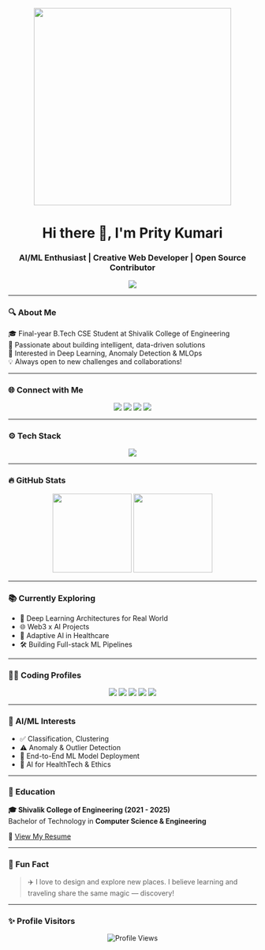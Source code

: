 <p align="center">
  <img src="https://media.giphy.com/media/qgQUggAC3Pfv687qPC/giphy.gif" width="400" />
</p>

<h1 align="center">Hi there 👋, I'm Prity Kumari</h1>
<h3 align="center">AI/ML Enthusiast | Creative Web Developer | Open Source Contributor</h3>

<p align="center">
  <img src="https://readme-typing-svg.demolab.com?font=Fira+Code&size=25&pause=1000&color=F70000&center=true&vCenter=true&width=900&lines=Turning+ideas+into+intelligent+systems.;Passionate+about+AI%2C+ML+%26+Web+Tech.;Let%27s+build+something+amazing+together!">
</p>

---

### 🔍 About Me

🎓 Final-year B.Tech CSE Student at Shivalik College of Engineering  
🤖 Passionate about building intelligent, data-driven solutions  
🧠 Interested in Deep Learning, Anomaly Detection & MLOps  
💡 Always open to new challenges and collaborations!

---

### 🌐 Connect with Me

<p align="center">
  <a href="mailto:pritykroy2003@gmail.com"><img src="https://img.shields.io/badge/Gmail-D14836?style=for-the-badge&logo=gmail&logoColor=white" /></a>
  <a href="https://www.linkedin.com/in/prity-kumari-157159250/"><img src="https://img.shields.io/badge/LinkedIn-0A66C2?style=for-the-badge&logo=linkedin&logoColor=white" /></a>
  <a href="https://www.kaggle.com/prity19"><img src="https://img.shields.io/badge/Kaggle-20BEFF?style=for-the-badge&logo=kaggle&logoColor=white" /></a>
  <a href="https://medium.com/@pritykroy2003"><img src="https://img.shields.io/badge/Medium-000000?style=for-the-badge&logo=medium&logoColor=white" /></a>
</p>

---

### ⚙️ Tech Stack

<p align="center">
  <img src="https://skillicons.dev/icons?i=python,cpp,js,react,nodejs,html,css,mysql,mongodb,git,figma,linux" />
</p>

---

### 🔥 GitHub Stats

<p align="center">
  <img src="https://github-readme-stats.vercel.app/api?username=pritykumari1910&show_icons=true&theme=dracula&hide_border=false" height="160"/>
<!--   <img src="https://github-readme-streak-stats.herokuapp.com/?user=pritykumari1910&theme=dracula&hide_border=false" height="160"/> -->
  <img src="https://streak-stats.demolab.com/?user=pritykumari1910&theme=dracula&hide_border=false" height="160"/>
</p>

---

### 📚 Currently Exploring

- 🌌 Deep Learning Architectures for Real World
- 🌐 Web3 x AI Projects
- 🧩 Adaptive AI in Healthcare
- 🛠️ Building Full-stack ML Pipelines

---

### 👩‍💻 Coding Profiles

<p align="center">
  <a href="https://leetcode.com/pritykroy/"><img src="https://img.shields.io/badge/LeetCode-FFA116?style=for-the-badge&logo=LeetCode&logoColor=black"/></a>
  <a href="https://auth.geeksforgeeks.org/user/pritykumv5ab/"><img src="https://img.shields.io/badge/GeeksforGeeks-2F8D46?style=for-the-badge&logo=geeksforgeeks&logoColor=white"/></a>
  <a href="https://www.hackerrank.com/profile/pritykumari1910"><img src="https://img.shields.io/badge/HackerRank-2EC866?style=for-the-badge&logo=HackerRank&logoColor=white"/></a>
  <a href="https://www.codingninjas.com/studio/profile/prity_19"><img src="https://img.shields.io/badge/Coding Ninjas-DD6620?style=for-the-badge&logoColor=white"/></a>
  <a href="https://stackoverflow.com/users/23039208/prity-kumari"><img src="https://img.shields.io/badge/StackOverflow-FE7A16?style=for-the-badge&logo=stackoverflow&logoColor=white"/></a>
</p>

---

### 🧠 AI/ML Interests

- ✅ Classification, Clustering
- ⚠️ Anomaly & Outlier Detection
- 🚀 End-to-End ML Model Deployment
- 🧬 AI for HealthTech & Ethics

---

### 🧾 Education

**🎓 Shivalik College of Engineering (2021 - 2025)**  
Bachelor of Technology in **Computer Science & Engineering**

📄 [View My Resume](https://your-resume-link.com)

---

### 🧳 Fun Fact

> ✈️ I love to design and explore new places. I believe learning and traveling share the same magic — discovery!

---

### ✨ Profile Visitors

<p align="center">
  <img src="https://komarev.com/ghpvc/?username=pritykumari1910&label=PROFILE+VIEWS&color=red&style=flat-square" alt="Profile Views" />
</p>
